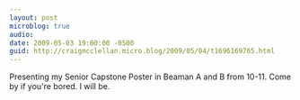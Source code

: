 ```yaml
---
layout: post
microblog: true
audio: 
date: 2009-05-03 19:00:00 -0500
guid: http://craigmcclellan.micro.blog/2009/05/04/t1696169765.html
---
```

Presenting my Senior Capstone Poster in Beaman A and B from 10-11. Come by if you're bored. I will be.
